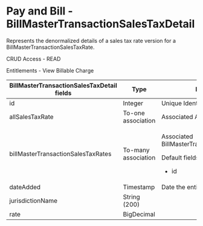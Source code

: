 # Pay and Bill - BillMasterTransactionSalesTaxDetail

Represents the denormalized details of a sales tax rate version for a BillMasterTransactionSalesTaxRate.

CRUD Access - READ

Entitlements - View Billable Charge

<table>
    <colgroup>
        <col width="20%" />
        <col width="20%" />
        <col width="20%" />
        <col width="20%" />
        <col width="20%" />
    </colgroup>
    <thead>
    <tr class="header">
        <th>BillMasterTransactionSalesTaxDetail fields</th>
        <th>Type</th>
        <th>Description</th>
        <th>Not null</th>
        <th>Read-only</th>
    </tr>
    </thead>
    <tbody>
    <tr>
        <td>id</td>
        <td>Integer</td>
        <td>Unique Identifier for this entity.</td>
        <td>X</td>
        <td>X</td>
    </tr>
    <tr>
        <td>allSalesTaxRate</td>
        <td>To-one association</td>
        <td>Associated AllSalesTaxRate</td>
        <td>X</td>
        <td><br/></td>
    </tr>
    <tr>
        <td>billMasterTransactionSalesTaxRates</td>
        <td>To-many association</td>
        <td><p>Associated BillMasterTransactionSalesTaxRates</p>
            <p>Default fields:</p>
            <ul>
                <li>id</li>
            </ul>
        </td>
        <td><br/></td>
        <td><br/></td>
    </tr>
    <tr>
        <td>dateAdded</td>
        <td>Timestamp</td>
        <td>Date the entity was added.</td>
        <td>X</td>
        <td>X</td>
    </tr>
    <tr>
        <td>jurisdictionName</td>
        <td>String (200)</td>
        <td><br/></td>
        <td><br/></td>
        <td><br/></td>
    </tr>
    <tr>
        <td>rate</td>
        <td>BigDecimal</td>
        <td><br/></td>
        <td>X</td>
        <td><br/></td>
    </tr>
    </tbody>
</table>